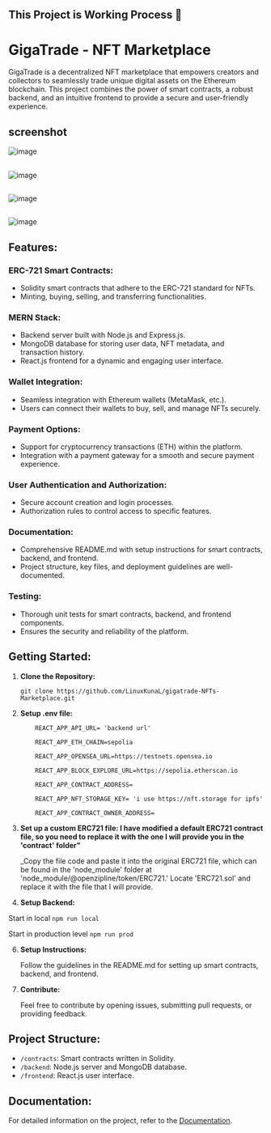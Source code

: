 ## This Project is Working Process 🚧

# GigaTrade - NFT Marketplace

GigaTrade is a decentralized NFT marketplace that empowers creators and collectors to seamlessly trade unique digital assets on the Ethereum blockchain. This project combines the power of smart contracts, a robust backend, and an intuitive frontend to provide a secure and user-friendly experience.

## screenshot

![image](https://github.com/LinuxKunaL/gigatrade-NFTs-Marketplace/assets/75113218/5e206348-2cd1-4995-abf9-7ae56422c5e2)

##

![image](https://github.com/LinuxKunaL/gigatrade-NFTs-Marketplace/assets/75113218/98afdaa6-2050-431e-9046-245a1ae44950)

##

![image](https://github.com/LinuxKunaL/gigatrade-NFTs-Marketplace/assets/75113218/f786b67c-6834-4705-841e-38142829422b)


##

![image](https://github.com/LinuxKunaL/gigatrade-NFTs-Marketplace/assets/75113218/1939ef60-451d-4192-aad7-b1c1801da9c1)

##

## Features:

### ERC-721 Smart Contracts:

- Solidity smart contracts that adhere to the ERC-721 standard for NFTs.
- Minting, buying, selling, and transferring functionalities.

### MERN Stack:

- Backend server built with Node.js and Express.js.
- MongoDB database for storing user data, NFT metadata, and transaction history.
- React.js frontend for a dynamic and engaging user interface.

### Wallet Integration:

- Seamless integration with Ethereum wallets (MetaMask, etc.).
- Users can connect their wallets to buy, sell, and manage NFTs securely.

### Payment Options:

- Support for cryptocurrency transactions (ETH) within the platform.
- Integration with a payment gateway for a smooth and secure payment experience.

### User Authentication and Authorization:

- Secure account creation and login processes.
- Authorization rules to control access to specific features.

### Documentation:

- Comprehensive README.md with setup instructions for smart contracts, backend, and frontend.
- Project structure, key files, and deployment guidelines are well-documented.

### Testing:

- Thorough unit tests for smart contracts, backend, and frontend components.
- Ensures the security and reliability of the platform.

## Getting Started:

1.  **Clone the Repository:**

    ```
    git clone https://github.com/LinuxKunaL/gigatrade-NFTs-Marketplace.git
    ```

2.  **Setup .env file:**

    ```
        REACT_APP_API_URL= 'backend url'

        REACT_APP_ETH_CHAIN=sepolia

        REACT_APP_OPENSEA_URL=https://testnets.opensea.io

        REACT_APP_BLOCK_EXPLORE_URL=https://sepolia.etherscan.io

        REACT_APP_CONTRACT_ADDRESS=

        REACT_APP_NFT_STORAGE_KEY= 'i use https://nft.storage for ipfs'

        REACT_APP_CONTRACT_OWNER_ADDRESS=
    ```

3.  **Set up a custom ERC721 file: I have modified a default ERC721 contract file, so you need to replace it with the one I will provide you in the 'contract' folder"**

    _Copy the file code and paste it into the original ERC721 file, which can be found in the 'node_module' folder at 'node_module/@openzipline/token/ERC721.' Locate 'ERC721.sol' and replace it with the file that I will provide.

4.  **Setup Backend:**

   Start in local
    ```
    npm run local
    ```

   Start in production level
    ```
    npm run prod
    ```
    
6.  **Setup Instructions:**

    Follow the guidelines in the README.md for setting up smart contracts, backend, and frontend.

7.  **Contribute:**

    Feel free to contribute by opening issues, submitting pull requests, or providing feedback.

## Project Structure:

- `/contracts`: Smart contracts written in Solidity.
- `/backend`: Node.js server and MongoDB database.
- `/frontend`: React.js user interface.

## Documentation:

For detailed information on the project, refer to the [Documentation](link-to-docs).
